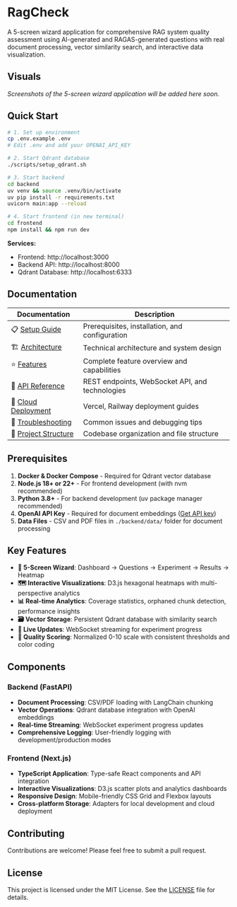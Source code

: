 # RagCheck

A 5-screen wizard application for comprehensive RAG system quality assessment using AI-generated and RAGAS-generated questions with real document processing, vector similarity search, and interactive data visualization.

## Visuals

*Screenshots of the 5-screen wizard application will be added here soon.*

## Quick Start

```bash
# 1. Set up environment
cp .env.example .env
# Edit .env and add your OPENAI_API_KEY

# 2. Start Qdrant database
./scripts/setup_qdrant.sh

# 3. Start backend
cd backend
uv venv && source .venv/bin/activate
uv pip install -r requirements.txt
uvicorn main:app --reload

# 4. Start frontend (in new terminal)
cd frontend
npm install && npm run dev
```

**Services:**
- Frontend: http://localhost:3000
- Backend API: http://localhost:8000  
- Qdrant Database: http://localhost:6333

## Documentation

| Documentation | Description |
|---------------|-------------|
| 📋 [Setup Guide](docs/setup.md) | Prerequisites, installation, and configuration |
| 🏗️ [Architecture](docs/architecture.md) | Technical architecture and system design |
| ⭐ [Features](docs/features.md) | Complete feature overview and capabilities |
| 🔌 [API Reference](docs/api.md) | REST endpoints, WebSocket API, and technologies |
| 🚀 [Cloud Deployment](docs/deployment.md) | Vercel, Railway deployment guides |
| 🔧 [Troubleshooting](docs/troubleshooting.md) | Common issues and debugging tips |
| 📁 [Project Structure](docs/project-structure.md) | Codebase organization and file structure |

## Prerequisites

1. **Docker & Docker Compose** - Required for Qdrant vector database
2. **Node.js 18+ or 22+** - For frontend development (with nvm recommended)
3. **Python 3.8+** - For backend development (uv package manager recommended)
4. **OpenAI API Key** - Required for document embeddings ([Get API key](https://platform.openai.com/api-keys))
5. **Data Files** - CSV and PDF files in `./backend/data/` folder for document processing

## Key Features

- **🎯 5-Screen Wizard**: Dashboard → Questions → Experiment → Results → Heatmap
- **🗺️ Interactive Visualizations**: D3.js hexagonal heatmaps with multi-perspective analytics
- **📊 Real-time Analytics**: Coverage statistics, orphaned chunk detection, performance insights
- **🗃️ Vector Storage**: Persistent Qdrant database with similarity search
- **📡 Live Updates**: WebSocket streaming for experiment progress
- **🎯 Quality Scoring**: Normalized 0-10 scale with consistent thresholds and color coding

## Components

### Backend (FastAPI)
- **Document Processing**: CSV/PDF loading with LangChain chunking
- **Vector Operations**: Qdrant database integration with OpenAI embeddings
- **Real-time Streaming**: WebSocket experiment progress updates
- **Comprehensive Logging**: User-friendly logging with development/production modes

### Frontend (Next.js)
- **TypeScript Application**: Type-safe React components and API integration
- **Interactive Visualizations**: D3.js scatter plots and analytics dashboards
- **Responsive Design**: Mobile-friendly CSS Grid and Flexbox layouts
- **Cross-platform Storage**: Adapters for local development and cloud deployment

## Contributing

Contributions are welcome! Please feel free to submit a pull request.

## License

This project is licensed under the MIT License. See the [LICENSE](LICENSE) file for details.